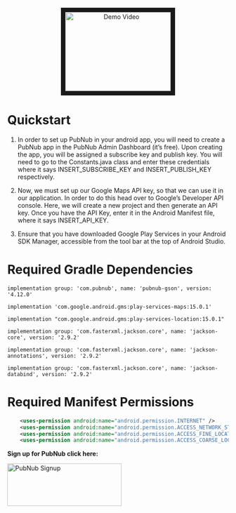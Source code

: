 <!-- # RealtimeTaxiAndroidDemo

This demo showcases PubNub's Publish Subscribe feature. Through this setup, developers can easily create a real time map in a use case such as that of Lyft and Uber. 

[Click here for full tutorial](https://www.pubnub.com/blog/build-your-own-uber-lyft-app-geolocation-tracking-android/) -->

<p align="center">
<a href="http://www.youtube.com/watch?feature=player_embedded&v=Yvud7KK5QKY
" target="_blank"><img src="http://img.youtube.com/vi/Yvud7KK5QKY/0.jpg" 
alt="Demo Video" width="240" height="180" border="10" /></a>
</p>

# Quickstart

1. In order to set up PubNub in your android app, you will need to create a PubNub app in the PubNub Admin Dashboard (it’s free). Upon creating the app, you will be assigned a subscribe key and publish key. You will need to go to the Constants.java class and enter these credentials where it says INSERT_SUBSCRIBE_KEY and INSERT_PUBLISH_KEY respectively.

2. Now, we must set up our Google Maps API key, so that we can use it in our application. In order to do this head over to Google’s Developer API console. Here, we will create a new project and then generate an API key. Once you have the API Key, enter it in the Android Manifest file, where it says INSERT_API_KEY.

3. Ensure that you have downloaded Google Play Services in your Android SDK Manager, accessible from the tool bar at the top of Android Studio. 

# Required Gradle Dependencies

``` 
implementation group: 'com.pubnub', name: 'pubnub-gson', version: '4.12.0'

implementation 'com.google.android.gms:play-services-maps:15.0.1'

implementation "com.google.android.gms:play-services-location:15.0.1"

implementation group: 'com.fasterxml.jackson.core', name: 'jackson-core', version: '2.9.2'

implementation group: 'com.fasterxml.jackson.core', name: 'jackson-annotations', version: '2.9.2'

implementation group: 'com.fasterxml.jackson.core', name: 'jackson-databind', version: '2.9.2'
```

# Required Manifest Permissions

``` xml
    <uses-permission android:name="android.permission.INTERNET" />
    <uses-permission android:name="android.permission.ACCESS_NETWORK_STATE" />
    <uses-permission android:name="android.permission.ACCESS_FINE_LOCATION" />
    <uses-permission android:name="android.permission.ACCESS_COARSE_LOCATION" />
```

**Sign up for PubNub click here:**

<a href="https://dashboard.pubnub.com/signup?devrel_gh=RealtimeTaxiAndroidDemo">
    <img alt="PubNub Signup" src="https://i.imgur.com/og5DDjf.png" width=260 height=97/>
</a>

